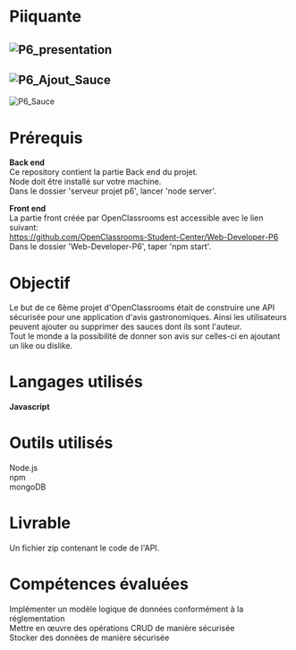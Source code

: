 # Piiquante
![P6_presentation](https://github.com/chrbour/Piiquante/assets/108238838/c6e65ba0-11bf-4a90-b3cd-2da6fde55b80)
---
![P6_Ajout_Sauce](https://github.com/chrbour/Piiquante/assets/108238838/fc419af5-4a68-41d2-b367-0e888b7b0e63)
---
![P6_Sauce](https://github.com/chrbour/Piiquante/assets/108238838/8ab13e9e-5aba-4bef-b33b-08fa0bb05bcb)
# Prérequis
**Back end**  
Ce repository contient la partie Back end du projet.  
Node doit être installé sur votre machine.  
Dans le dossier 'serveur projet p6', lancer 'node server'.

**Front end**  
La partie front créée par OpenClassrooms est accessible avec le lien suivant:  
https://github.com/OpenClassrooms-Student-Center/Web-Developer-P6  
Dans le dossier 'Web-Developer-P6', taper 'npm start'.

# Objectif
Le but de ce 6ème projet d'OpenClassrooms était de construire une API sécurisée pour une application d'avis gastronomiques.
Ainsi les utilisateurs peuvent ajouter ou supprimer des sauces dont ils sont l'auteur.  
Tout le monde a la possibilité de donner son avis sur celles-ci  en ajoutant un like ou dislike.

# Langages utilisés
**Javascript**

# Outils utilisés
Node.js  
npm  
mongoDB

# Livrable
Un fichier zip contenant le code de l'API.

# Compétences évaluées
Implémenter un modèle logique de données conformément à la réglementation  
Mettre en œuvre des opérations CRUD de manière sécurisée  
Stocker des données de manière sécurisée  
